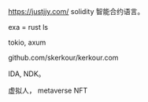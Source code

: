 https://justjjy.com/
solidity  智能合约语言。

exa = rust ls

tokio, axum

github.com/skerkour/kerkour.com

IDA, NDK。

虚拟人， metaverse NFT